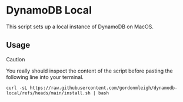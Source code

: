 # DynamoDB Local

This script sets up a local instance of DynamoDB on MacOS.

## Usage

> [!CAUTION]
> You really should inspect the content of the script before pasting the following line into your terminal.

```shell
curl -sL https://raw.githubusercontent.com/gordonmleigh/dynamodb-local/refs/heads/main/install.sh | bash
```
